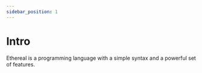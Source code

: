 ```yaml
---
sidebar_position: 1
---
```


# Intro

Ethereal is a programming language with a simple syntax and a powerful set of features.
